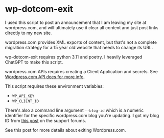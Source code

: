 wp-dotcom-exit
===

I used this script to post an announcement that I am leaving my site at wordpress.com, and will ultimately use it clear all content and just post links directly to my new site.

wordpress.com provides XML exports of content, but that's not a complete migration strategy for a 15 year old website that needs to change its URL.

wp-dotcom-exit requires python 3.11 and poetry.  I heavily leveraged ChatGPT to make this script. 

wordpress.com APIs requires creating a Client Application and secrets. See [Wordpress.com API docs for more info](https://developer.wordpress.com/docs/api/getting-started/). 

This script requires these environment variables:
* `WP_API_KEY`
* `WP_CLIENT_ID`

There's also a command line argument `--blog-id` which is a numeric identifier for the specific wordpress.com blog you're updating. I got my blog ID from [this post](https://wordpress.com/forums/topic/how-to-find-blog-id/) on the support forums.


See this post for more details about exiting Wordpress.com.
